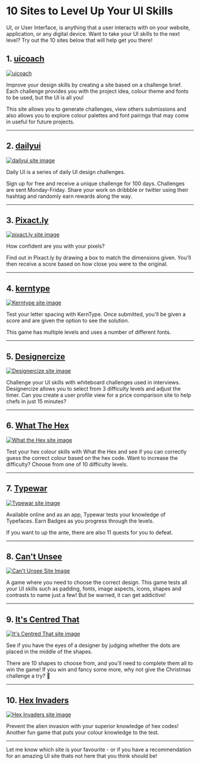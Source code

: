 # 10 Sites to Level Up Your UI Skills

UI, or User Interface, is anything that a user interacts with on your website, application, or any digital device. Want to take your UI skills to the next level? Try out the 10 sites below that will help get you there!


## 1. [uicoach](https://www.uicoach.io/)

[![uicoach](https://miro.medium.com/v2/resize:fit:1200/1*eu5Nv9pjsHVCFE0dFXrPpg.png)](https://www.uicoach.io/)

Improve your design skills by creating a site based on a challenge brief. Each challenge provides you with the project idea, colour theme and fonts to be used, but the UI is all you!

This site allows you to generate challenges, view others submissions and also allows you to explore colour palettes and font pairings that may come in useful for future projects.

___

## 2. [dailyui](https://www.dailyui.co/)

[![dailyui site image](https://www.dailyui.co/assets/images/image07.jpg?v=3f2b18eb)](https://www.dailyui.co/)

Daily UI is a series of daily UI design challenges.

Sign up for free and receive a unique challenge for 100 days. Challenges are sent Monday-Friday. Share your work on dribbble or twitter using their hashtag and randomly earn rewards along the way.
___

## 3. [Pixact.ly](https://pixact.ly/)

[![pixact.ly site image](https://miro.medium.com/v2/resize:fit:1400/1*Qt4nRQDUDkcgy3bj2ty8wQ.png)](https://pixact.ly/)

How confident are you with your pixels?

Find out in Pixact.ly by drawing a box to match the dimensions given. You'll then receive a score based on how close you were to the original.

___

## 4. [kerntype](https://type.method.ac/)

[![Kerntype site image](https://yesimadesigner.com/wp-content/uploads/2014/10/kerntype.png)](https://type.method.ac/)

Test your letter spacing with KernType. Once submitted, you'll be given a score and are given the option to see the solution.

This game has multiple levels and uses a number of different fonts. 

___

## 5. [Designercize](https://designercize.com/)

[![Designercize site image](https://webcoursesbangkok.com/wp-content/uploads/2022/06/Designercize.png)](https://designercize.com/)

Challenge your UI skills with whiteboard challenges used in interviews. Designercize allows you to select from 3 difficulty levels and adjust the timer. Can you create a user profile view for a price comparison site to help chefs in just 15 minutes?

___

## 6. [What The Hex](https://yizzle.com/whatthehex/)

[![What the Hex site image](https://digitalsynopsis.com/wp-content/uploads/2022/10/games-for-graphic-designers-what-the-hex.png)](https://yizzle.com/whatthehex/)

Test your hex colour skills with What the Hex and see if you can correctly guess the correct colour based on the hex code. Want to increase the difficulty? Choose from one of 10 difficulty levels.

___

## 7. [Typewar](https://typewar.com/)

[![Typewar site image](https://live.staticflickr.com/2505/3998010896_9bf70ee522_b.jpg)](https://typewar.com/)

Available online and as an app, Typewar tests your knowledge of Typefaces. Earn Badges as you progress through the levels.

If you want to up the ante, there are also 11 quests for you to defeat. 
 
___

## 8. [Can't Unsee](https://cantunsee.space/)

[![Can't Unsee Site Image](https://images.fastcompany.net/image/upload/w_596,c_limit,q_auto:best,f_auto/wp-cms/uploads/2019/02/i-1-90303723-test-your-ui-design-skills-with-this-addicting-game.jpg)](https://cantunsee.space/)

A game where you need to choose the correct design. This game tests all your UI skills such as padding, fonts, image aspects, icons, shapes and contrasts to name just a few! But be warned, it can get addictive!

___

## 9. [It's Centred That](https://www.supremo.co.uk/designers-eye/)

[![It's Centred That site image](https://assets.awwwards.com/awards/sites_of_the_day/2018/12/its-centered-that.jpg)](https://www.supremo.co.uk/designers-eye/)

See if you have the eyes of a designer by judging whether the dots are placed in the middle of the shapes.

There are 10 shapes to choose from, and you'll need to complete them all to win the game! If you win and fancy some more, why not give the Christmas challenge a try? 🎄

___

## 10. [Hex Invaders](http://www.hexinvaders.com/)

[![Hex Invaders site image](https://www.webfx.com/wp-content/uploads/2021/10/hex-invaders.jpg)](http://www.hexinvaders.com/)

Prevent the alien invasion with your superior knowledge of hex codes! Another fun game that puts your colour knowledge to the test.

___

Let me know which site is your favourite - or if you have a recommendation for an amazing UI site thats not here that you think should be!